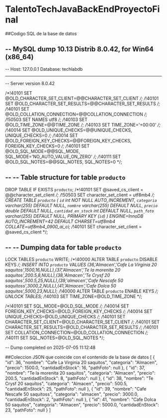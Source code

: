 # TalentoTechJavaBackEndProyectoFinal


##Codigo SQL de la base de datos

-- MySQL dump 10.13  Distrib 8.0.42, for Win64 (x86_64)
--
-- Host: 127.0.0.1    Database: techlabdb
-- ------------------------------------------------------
-- Server version	8.0.42

/*!40101 SET @OLD_CHARACTER_SET_CLIENT=@@CHARACTER_SET_CLIENT */;
/*!40101 SET @OLD_CHARACTER_SET_RESULTS=@@CHARACTER_SET_RESULTS */;
/*!40101 SET @OLD_COLLATION_CONNECTION=@@COLLATION_CONNECTION */;
/*!50503 SET NAMES utf8 */;
/*!40103 SET @OLD_TIME_ZONE=@@TIME_ZONE */;
/*!40103 SET TIME_ZONE='+00:00' */;
/*!40014 SET @OLD_UNIQUE_CHECKS=@@UNIQUE_CHECKS, UNIQUE_CHECKS=0 */;
/*!40014 SET @OLD_FOREIGN_KEY_CHECKS=@@FOREIGN_KEY_CHECKS, FOREIGN_KEY_CHECKS=0 */;
/*!40101 SET @OLD_SQL_MODE=@@SQL_MODE, SQL_MODE='NO_AUTO_VALUE_ON_ZERO' */;
/*!40111 SET @OLD_SQL_NOTES=@@SQL_NOTES, SQL_NOTES=0 */;

--
-- Table structure for table `producto`
--

DROP TABLE IF EXISTS `producto`;
/*!40101 SET @saved_cs_client     = @@character_set_client */;
/*!50503 SET character_set_client = utf8mb4 */;
CREATE TABLE `producto` (
  `id` int NOT NULL AUTO_INCREMENT,
  `categoria` varchar(255) DEFAULT NULL,
  `nombre` varchar(255) DEFAULT NULL,
  `precio` double DEFAULT NULL,
  `cantidad_en_stock` int DEFAULT NULL,
  `path_foto` varchar(255) DEFAULT NULL,
  PRIMARY KEY (`id`)
) ENGINE=InnoDB AUTO_INCREMENT=42 DEFAULT CHARSET=utf8mb4 COLLATE=utf8mb4_0900_ai_ci;
/*!40101 SET character_set_client = @saved_cs_client */;

--
-- Dumping data for table `producto`
--

LOCK TABLES `producto` WRITE;
/*!40000 ALTER TABLE `producto` DISABLE KEYS */;
INSERT INTO `producto` VALUES (36,'Almacen','Cafe La Virginia 20 saquitos',1500,16,NULL),(37,'Almacen','Te la morenita 20 saquitos',200.5,8,NULL),(38,'Almacen','Te Crysf 20 saquitos',500.5,25,NULL),(39,'almacen','Cafe Nescafe 50 saquitoss',3000,2,NULL),(41,'Almacen','Cafe Dolca 50 saquitos',5000,23,NULL);
/*!40000 ALTER TABLE `producto` ENABLE KEYS */;
UNLOCK TABLES;
/*!40103 SET TIME_ZONE=@OLD_TIME_ZONE */;

/*!40101 SET SQL_MODE=@OLD_SQL_MODE */;
/*!40014 SET FOREIGN_KEY_CHECKS=@OLD_FOREIGN_KEY_CHECKS */;
/*!40014 SET UNIQUE_CHECKS=@OLD_UNIQUE_CHECKS */;
/*!40101 SET CHARACTER_SET_CLIENT=@OLD_CHARACTER_SET_CLIENT */;
/*!40101 SET CHARACTER_SET_RESULTS=@OLD_CHARACTER_SET_RESULTS */;
/*!40101 SET COLLATION_CONNECTION=@OLD_COLLATION_CONNECTION */;
/*!40111 SET SQL_NOTES=@OLD_SQL_NOTES */;

-- Dump completed on 2025-07-05 11:12:48




##Coleccion JSON que coincide con el contenido de la base de datos
[
    {
        "id": 36,
        "nombre": "Cafe La Virginia 20 saquitos",
        "categoria": "Almacen",
        "precio": 1500.0,
        "cantidadEnStock": 16,
        "pathFoto": null
    },
    {
        "id": 37,
        "nombre": "Te la morenita 20 saquitos",
        "categoria": "Almacen",
        "precio": 200.5,
        "cantidadEnStock": 8,
        "pathFoto": null
    },
    {
        "id": 38,
        "nombre": "Te Crysf 20 saquitos",
        "categoria": "Almacen",
        "precio": 500.5,
        "cantidadEnStock": 25,
        "pathFoto": null
    },
    {
        "id": 39,
        "nombre": "Cafe Nescafe 50 saquitoss",
        "categoria": "almacen",
        "precio": 3000.0,
        "cantidadEnStock": 2,
        "pathFoto": null
    },
    {
        "id": 41,
        "nombre": "Cafe Dolca 50 saquitos",
        "categoria": "Almacen",
        "precio": 5000.0,
        "cantidadEnStock": 23,
        "pathFoto": null
    }
]